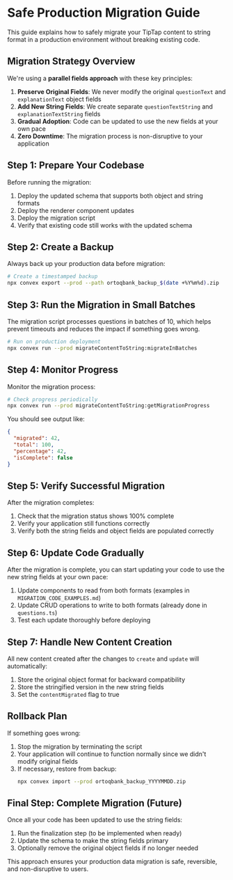 # Safe Production Migration Guide

This guide explains how to safely migrate your TipTap content to string format
in a production environment without breaking existing code.

## Migration Strategy Overview

We're using a **parallel fields approach** with these key principles:

1. **Preserve Original Fields**: We never modify the original `questionText` and
   `explanationText` object fields
2. **Add New String Fields**: We create separate `questionTextString` and
   `explanationTextString` fields
3. **Gradual Adoption**: Code can be updated to use the new fields at your own
   pace
4. **Zero Downtime**: The migration process is non-disruptive to your
   application

## Step 1: Prepare Your Codebase

Before running the migration:

1. Deploy the updated schema that supports both object and string formats
2. Deploy the renderer component updates
3. Deploy the migration script
4. Verify that existing code still works with the updated schema

## Step 2: Create a Backup

Always back up your production data before migration:

```bash
# Create a timestamped backup
npx convex export --prod --path ortoqbank_backup_$(date +%Y%m%d).zip
```

## Step 3: Run the Migration in Small Batches

The migration script processes questions in batches of 10, which helps prevent
timeouts and reduces the impact if something goes wrong.

```bash
# Run on production deployment
npx convex run --prod migrateContentToString:migrateInBatches
```

## Step 4: Monitor Progress

Monitor the migration process:

```bash
# Check progress periodically
npx convex run --prod migrateContentToString:getMigrationProgress
```

You should see output like:

```json
{
  "migrated": 42,
  "total": 100,
  "percentage": 42,
  "isComplete": false
}
```

## Step 5: Verify Successful Migration

After the migration completes:

1. Check that the migration status shows 100% complete
2. Verify your application still functions correctly
3. Verify both the string fields and object fields are populated correctly

## Step 6: Update Code Gradually

After the migration is complete, you can start updating your code to use the new
string fields at your own pace:

1. Update components to read from both formats (examples in
   `MIGRATION_CODE_EXAMPLES.md`)
2. Update CRUD operations to write to both formats (already done in
   `questions.ts`)
3. Test each update thoroughly before deploying

## Step 7: Handle New Content Creation

All new content created after the changes to `create` and `update` will
automatically:

1. Store the original object format for backward compatibility
2. Store the stringified version in the new string fields
3. Set the `contentMigrated` flag to true

## Rollback Plan

If something goes wrong:

1. Stop the migration by terminating the script
2. Your application will continue to function normally since we didn't modify
   original fields
3. If necessary, restore from backup:
   ```bash
   npx convex import --prod ortoqbank_backup_YYYYMMDD.zip
   ```

## Final Step: Complete Migration (Future)

Once all your code has been updated to use the string fields:

1. Run the finalization step (to be implemented when ready)
2. Update the schema to make the string fields primary
3. Optionally remove the original object fields if no longer needed

This approach ensures your production data migration is safe, reversible, and
non-disruptive to users.
